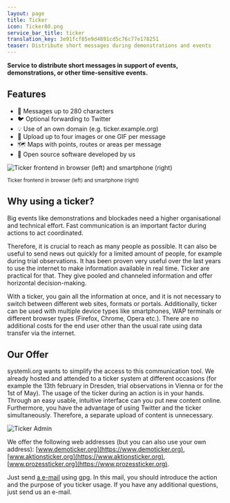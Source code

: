 ```yaml
---
layout: page
title: Ticker
icon: Ticker80.png
service_bar_title: ticker
translation_key: 3e91fcf85e9d4891cd5c76c77e178251
teaser: Distribute short messages during demonstrations and events
---
```

**Service to distribute short messages in support of events, demonstrations, or other time-sensitive events.**

## Features

- 💌 Messages up to 280 characters</li>
- 🐦 Optional forwarding to Twitter</li>
- 💡 Use of an own domain (e.g. ticker.example.org)</li>
- 📸 Upload up to four images or one GIF per message</li>
- 🗺️ Maps with points, routes or areas per message</li>
- 🤖 Open source software developed by us</li>

![Ticker frontend in browser (left) and smartphone (right)](/assets/img/ticker-frontend-demo.jpg "Ticker frontend in browser (left) and smartphone (right)")

<sup>Ticker frontend in browser (left) and smartphone (right)</sup>

## Why using a ticker?

Big events like demonstrations and blockades need a higher organisational and technical effort. Fast communication is an important factor during actions to act coordinated.

Therefore, it is crucial to reach as many people as possible. It can also be useful to send news out quickly for a limited amount of people, for example during trial observations. It has been proven very useful over the last years to use the internet to make information available in real time. Ticker are practical for that. They give pooled and channeled information and offer horizontal decision-making.

With a ticker, you gain all the information at once, and it is not necessary to switch between different web sites, formats or portals. Additionally, ticker can be used with multiple device types like smartphones, WAP terminals or different browser types (Firefox, Chrome, Opera etc.). There are no additional costs for the end user other than the usual rate using data transfer via the internet.

## Our Offer

systemli.org wants to simplify the access to this communication tool. We already hosted and attended to a ticker system at different occasions (for example the 13th february in Dresden, trial observations in Vienna or for the 1st of May). The usage of the ticker during an action is in your hands. Through an easy usable, intuitive interface can you put new content online. Furthermore, you have the advantage of using Twitter and the ticker simultaneously. Therefore, a separate upload of content is unnecessary.

![Ticker Admin](/assets/img/ticker-admin-demo.jpg "Ticker Admin")

We offer the following web addresses (but you can also use your own address): [www.demoticker.org](https://www.demoticker.org), [www.aktionsticker.org](https://www.aktionsticker.org), [www.prozessticker.org](https://www.prozessticker.org).

Just send [a e-mail](/en/kontakt) using gpg. In this mail, you should introduce the action and the purpose of you ticker usage. If you have any additional questions, just send us an e-mail.
